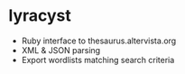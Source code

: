 lyracyst
========

- Ruby interface to thesaurus.altervista.org
- XML & JSON parsing
- Export wordlists matching search criteria
